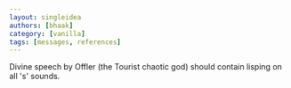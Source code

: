 ```yaml
---
layout: singleidea
authors: [bhaak]
category: [vanilla]
tags: [messages, references]
---
```

Divine speech by Offler (the Tourist chaotic god) should contain lisping on all
's' sounds.
